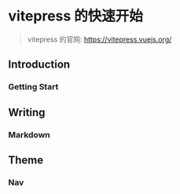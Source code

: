 # vitepress 的快速开始

> vitepress 的官网: https://vitepress.vuejs.org/

## Introduction

### Getting Start

## Writing

### Markdown

## Theme

### Nav
